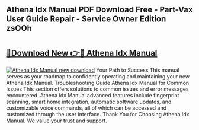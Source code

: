 ## Athena Idx Manual PDF Download Free - Part-Vax User Guide Repair - Service Owner Edition zsOOh

# <h2><a href="http://bc1053.oget.top/?id=Athena+Idx+Manual">🔗Download New 👉🔴 Athena Idx Manual</a></h2>

[![Athena Idx Manual new download](https://i.imgur.com/5g1atiW.png)](http://bc1053.oget.top/?id=Athena+Idx+Manual)
Your Path to Success This manual serves as your roadmap to confidently operating and maintaining your new Athena Idx Manual. Troubleshooting Guide Athena Idx Manual for Common Issues This section offers solutions to common issues and error messages encountered. Athena Idx Manual advanced features include fingerprint scanning, smart home integration, automatic software updates, and customizable voice commands, all of which can be accessed and customized through the user interface. Thank You for Choosing Athena Idx Manual. We value your trust and support.
